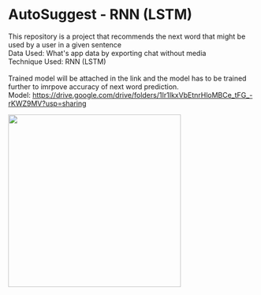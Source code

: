 # AutoSuggest - RNN (LSTM)

This repository is a project that recommends the next word that might be used by a user in a given sentence <br/>
Data Used: What's app data by exporting chat without media <br/>
Technique Used: RNN (LSTM) <br/><br/>
Trained model will be attached in the link and the model has to be trained further to imrpove accuracy of next word prediction. <br/>
Model: https://drive.google.com/drive/folders/1Ir1IkxVbEtnrHloMBCe_tFG_-rKWZ9MV?usp=sharing <br/>
<p align="center">
  <img src="https://miro.medium.com/max/1080/1*Yg7_TNQ1jx1zOzfiAnx8MA.png" width="350" align="left">
</p>
<br/>

